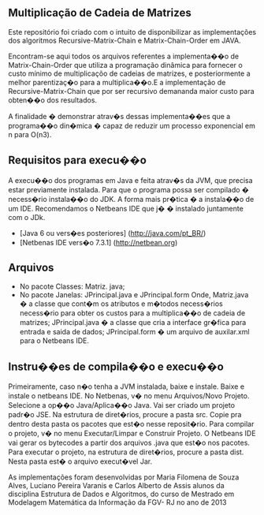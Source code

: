 ## Multiplicação de Cadeia de Matrizes


Este repositório foi criado com o intuito de disponibilizar as implementações dos algoritmos Recursive-Matrix-Chain e Matrix-Chain-Order  em JAVA.

Encontram-se aqui todos os arquivos referentes a implementa��o de Matrix-Chain-Order que utiliza a programação dinâmica para fornecer o custo mínimo de multiplicaçõo de cadeias de matrizes, e posteriormente a melhor parentizaç�o para a multiplica��o.E a implementação de Recursive-Matrix-Chain que por ser recursivo  demananda maior custo para obten��o dos resultados.

A finalidade  � demonstrar atrav�s dessas implementa��es que a programa��o din�mica � capaz
de reduzir um processo exponencial em n para O(n3).


## Requisitos para execu��o

A execu��o dos programas em Java e feita atrav�s da JVM, que precisa estar previamente instalada.
Para que o programa possa ser compilado � necess�rio instala��o do JDK. A forma mais pr�tica
� a instala��o de um IDE. Recomendamos o Netbeans IDE que j� � instalado juntamente com o JDk.


- [Java 6 ou vers�es posteriores] (http://java.com/pt_BR/)
- [Netbenas IDE vers�o 7.3.1] (http://netbean.org)

## Arquivos

- No pacote Classes: Matriz. java;
- No pacote Janelas: JPrincipal.java e JPrincipal.form
Onde, Matriz.java � a classe que cont�m os atributos e m�todos necess�rios necess�rio para obter os custos para a multiplica��o de cadeia de matrizes;
JPrincipal.java � a classe que cria a interface gr�fica para entrada e saida de dados;
JPrincipal.form � um arquivo de auxilar.xml para o Netbeans IDE.

## Instru��es de compila��o e execu��o

Primeiramente, caso n�o tenha a JVM instalada, baixe e instale.
Baixe e instale o netbeans IDE.
No Netbenas, v� no menu Arquivos/Novo Projeto. Selecione a op��o Java/Aplica��o Java. Vai ser criado um projeto padr�o JSE.
Na estrutura de diret�rios, procure a pasta src. Copie pra dentro desta pasta os pacotes que est�o nesse reposit�rio.
Para compilar o projeto, v� no menu Executar/Limpar e Construir Projeto. O Netbeans IDE vai gerar os bytecodes a partir
dos arquivos .java que est�o nos pacotes.
Para executar o projeto, na estrutura de diret�rios, procure a pasta dist. Nesta pasta est� o arquivo execut�vel Jar.


As implementações  foram desenvolvidas  por  Maria Filomena de Souza Alves, Luciano Pereira Varanis e Carlos Alberto de Assis alunos da disciplina Estrutura de Dados e Algoritmos, do curso de Mestrado em Modelagem Matemática da Informação da FGV- RJ no ano de 2013



